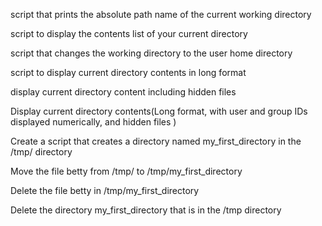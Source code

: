 script that prints the absolute path name of the current working directory

script to display the contents list of your current directory

script that changes the working directory to the user home directory

script to display current directory contents in long format

display current directory content including hidden files

Display current directory contents(Long format, with user and group IDs displayed numerically, and hidden files )

Create a script that creates a directory named my_first_directory in the /tmp/ directory

Move the file betty from /tmp/ to /tmp/my_first_directory

Delete the file betty in /tmp/my_first_directory

Delete the directory my_first_directory that is in the /tmp directory
